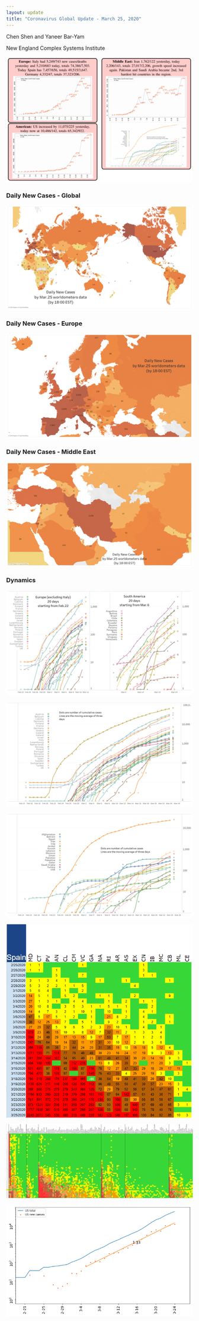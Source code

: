 ```yaml
---
layout: update
title: "Coronavirus Global Update - March 25, 2020"
---
```


Chen Shen and Yaneer Bar-Yam

New England Complex Systems Institute

![](/media/5e7bf8fc997939783f1799a5_main%20figure%203_25.PNG)

### Daily New Cases - Global

![](/media/5e7bf909f336c7b2984e0449_Intl_3_25.png)

### Daily New Cases - Europe

![](/media/5e7bf9165a589c45629fc6b6_Intl_3_25a.png)

### Daily New Cases - Middle East

![](/media/5e7bf921cbc861e09f2d983d_Intl_3_25b.png)

### Dynamics

![](/media/5e7bf93dbddba99f262f6ce3_Daily_misc_3_25a.png)

![](/media/5e7bf96f1cda011d7d0c5616_EU_3_25.png)

![](/media/5e7bf9bbf336c7497a4e67f1_ME_3_25.png)

![](/media/5e7bf9cbcbc86129622e0408_Spain_3_25.png)

![](/media/5e7bf9d5480ff28d2ef35814_Global_3_25.png)

![](/media/5e7bfa4bab5b5755b4ef2456_Daily_misc_3_25.png)
